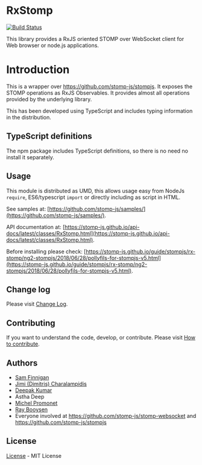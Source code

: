 # RxStomp

[![Build Status](https://travis-ci.org/stomp-js/rx-stomp.svg?branch=master)](https://travis-ci.org/stomp-js/rx-stomp)

This library provides a RxJS oriented STOMP over WebSocket client for Web browser or node.js
applications.

# Introduction

This is a wrapper over https://github.com/stomp-js/stompjs.
It exposes the STOMP operations as RxJS Observables.
It provides almost all operations provided by the underlying library.

This has been developed using TypeScript and includes typing information in the distribution.

## TypeScript definitions

The npm package includes TypeScript definitions, so there is no need no install it separately.

## Usage

This module is distributed as UMD, this allows usage easy from NodeJs `require`,
ES6/typescript `import` or directly including as script in HTML.

See samples at: [https://github.com/stomp-js/samples/](https://github.com/stomp-js/samples/).

API documentation at: 
[https://stomp-js.github.io/api-docs/latest/classes/RxStomp.html](https://stomp-js.github.io/api-docs/latest/classes/RxStomp.html).

Before installing please check:
[https://stomp-js.github.io/guide/stompjs/rx-stomp/ng2-stompjs/2018/06/28/pollyfils-for-stompjs-v5.html](https://stomp-js.github.io/guide/stompjs/rx-stomp/ng2-stompjs/2018/06/28/pollyfils-for-stompjs-v5.html).

## Change log

Please visit [Change Log](Change-log.md).

## Contributing

If you want to understand the code, develop, or contribute. Please visit
[How to contribute](Contribute.md). 

## Authors

- [Sam Finnigan](https://github.com/sjmf)
- [Jimi (Dimitris) Charalampidis](https://github.com/JimiC)
- [Deepak Kumar](https://github.com/kum-deepak)
- Astha Deep
- [Michel Promonet](https://github.com/mpromonet)
- [Ray Booysen](https://github.com/raybooysen)
- Everyone involved at https://github.com/stomp-js/stomp-websocket
  and https://github.com/stomp-js/stompjs

## License

[License](LICENSE.md) - MIT License
